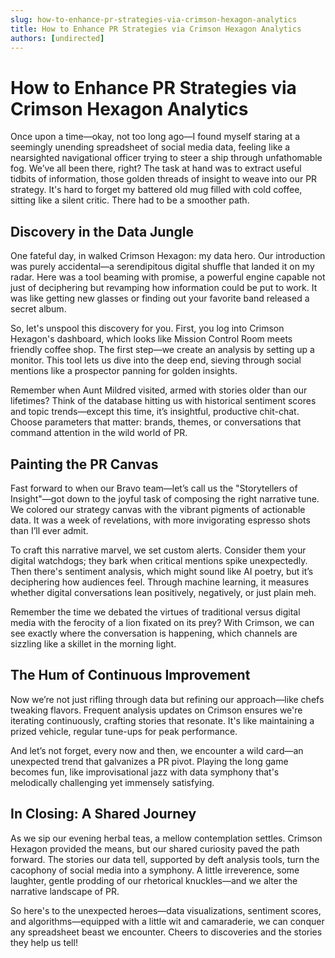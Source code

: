 ```yaml
---
slug: how-to-enhance-pr-strategies-via-crimson-hexagon-analytics
title: How to Enhance PR Strategies via Crimson Hexagon Analytics
authors: [undirected]
---
```


# How to Enhance PR Strategies via Crimson Hexagon Analytics

Once upon a time—okay, not too long ago—I found myself staring at a seemingly unending spreadsheet of social media data, feeling like a nearsighted navigational officer trying to steer a ship through unfathomable fog. We’ve all been there, right? The task at hand was to extract useful tidbits of information, those golden threads of insight to weave into our PR strategy. It's hard to forget my battered old mug filled with cold coffee, sitting like a silent critic. There had to be a smoother path.

## Discovery in the Data Jungle

One fateful day, in walked Crimson Hexagon: my data hero. Our introduction was purely accidental—a serendipitous digital shuffle that landed it on my radar. Here was a tool beaming with promise, a powerful engine capable not just of deciphering but revamping how information could be put to work. It was like getting new glasses or finding out your favorite band released a secret album.

So, let's unspool this discovery for you. First, you log into Crimson Hexagon's dashboard, which looks like Mission Control Room meets friendly coffee shop. The first step—we create an analysis by setting up a monitor. This tool lets us dive into the deep end, sieving through social mentions like a prospector panning for golden insights.

Remember when Aunt Mildred visited, armed with stories older than our lifetimes? Think of the database hitting us with historical sentiment scores and topic trends—except this time, it’s insightful, productive chit-chat. Choose parameters that matter: brands, themes, or conversations that command attention in the wild world of PR.

## Painting the PR Canvas

Fast forward to when our Bravo team—let’s call us the "Storytellers of Insight"—got down to the joyful task of composing the right narrative tune. We colored our strategy canvas with the vibrant pigments of actionable data. It was a week of revelations, with more invigorating espresso shots than I’ll ever admit. 

To craft this narrative marvel, we set custom alerts. Consider them your digital watchdogs; they bark when critical mentions spike unexpectedly. Then there's sentiment analysis, which might sound like AI poetry, but it’s deciphering how audiences feel. Through machine learning, it measures whether digital conversations lean positively, negatively, or just plain meh.

Remember the time we debated the virtues of traditional versus digital media with the ferocity of a lion fixated on its prey? With Crimson, we can see exactly where the conversation is happening, which channels are sizzling like a skillet in the morning light.

## The Hum of Continuous Improvement

Now we’re not just rifling through data but refining our approach—like chefs tweaking flavors. Frequent analysis updates on Crimson ensures we're iterating continuously, crafting stories that resonate. It's like maintaining a prized vehicle, regular tune-ups for peak performance. 

And let’s not forget, every now and then, we encounter a wild card—an unexpected trend that galvanizes a PR pivot. Playing the long game becomes fun, like improvisational jazz with data symphony that's melodically challenging yet immensely satisfying.

## In Closing: A Shared Journey

As we sip our evening herbal teas, a mellow contemplation settles. Crimson Hexagon provided the means, but our shared curiosity paved the path forward. The stories our data tell, supported by deft analysis tools, turn the cacophony of social media into a symphony. A little irreverence, some laughter, gentle prodding of our rhetorical knuckles—and we alter the narrative landscape of PR.

So here's to the unexpected heroes—data visualizations, sentiment scores, and algorithms—equipped with a little wit and camaraderie, we can conquer any spreadsheet beast we encounter. Cheers to discoveries and the stories they help us tell!